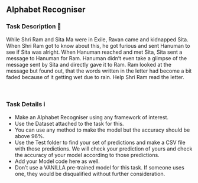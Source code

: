 ## Alphabet Recogniser

### Task Description 📄
While Shri Ram and Sita Ma were in Exile, Ravan came and kidnapped Sita. When Shri Ram got to know about this, he got furious and sent Hanuman to see if Sita was alright. When Hanuman reached and met Sita, Sita sent a message to Hanuman for Ram. Hanuman didn’t even take a glimpse of the message sent by Sita and directly gave it to Ram. Ram looked at the message but found out, that the words written in the letter had become a bit faded because of it getting wet due to rain. Help Shri Ram read the letter.

<br>

### Task Details ℹ️

- Make an Alphabet Recogniser using any framework of interest.
- Use the Dataset attached to the task for this.
- You can use any method to make the model but the accuracy should be above 96%.
- Use the Test folder to find your set of predictions and make a CSV file with those predictions. We will check your prediction of yours and check the accuracy of your model according to those predictions.
- Add your Model code here as well.
- Don’t use a VANILLA pre-trained model for this task. If someone uses one, they would be disqualified without further consideration.
